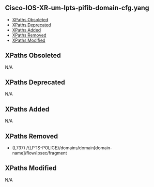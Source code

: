 ## Cisco-IOS-XR-um-lpts-pifib-domain-cfg.yang

- [XPaths Obsoleted](#xpaths-obsoleted)
- [XPaths Deprecated](#xpaths-deprecated)
- [XPaths Added](#xpaths-added)
- [XPaths Removed](#xpaths-removed)
- [XPaths Modified](#xpaths-modified)

## XPaths Obsoleted

N/A

## XPaths Deprecated

N/A

## XPaths Added

N/A

## XPaths Removed

- (L737)	/{LPTS-POLICE}/domains/domain[domain-name]/flow/ipsec/fragment

## XPaths Modified

N/A

